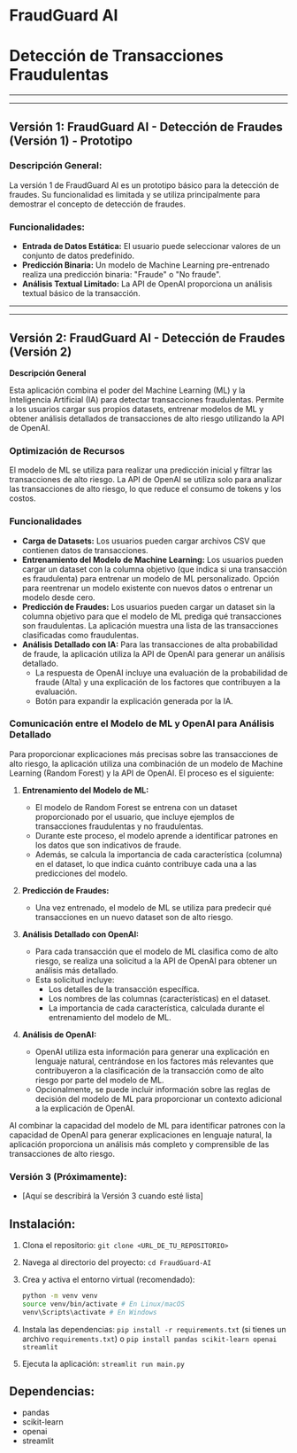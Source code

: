 # FraudGuard AI 
# Detección de Transacciones Fraudulentas
---
---

## Versión 1: FraudGuard AI - Detección de Fraudes (Versión 1) - Prototipo

### Descripción General:

La versión 1 de FraudGuard AI es un prototipo básico para la detección de fraudes. Su funcionalidad es limitada y se utiliza principalmente para demostrar el concepto de detección de fraudes.

### Funcionalidades:

* **Entrada de Datos Estática:** El usuario puede seleccionar valores de un conjunto de datos predefinido.
* **Predicción Binaria:** Un modelo de Machine Learning pre-entrenado realiza una predicción binaria: "Fraude" o "No fraude".
* **Análisis Textual Limitado:** La API de OpenAI proporciona un análisis textual básico de la transacción.

---
---

## Versión 2: FraudGuard AI - Detección de Fraudes (Versión 2)

**Descripción General**

Esta aplicación combina el poder del Machine Learning (ML) y la Inteligencia Artificial (IA) para detectar transacciones fraudulentas. Permite a los usuarios cargar sus propios datasets, entrenar modelos de ML y obtener análisis detallados de transacciones de alto riesgo utilizando la API de OpenAI.

### Optimización de Recursos

El modelo de ML se utiliza para realizar una predicción inicial y filtrar las transacciones de alto riesgo. La API de OpenAI se utiliza solo para analizar las transacciones de alto riesgo, lo que reduce el consumo de tokens y los costos.

### Funcionalidades

* **Carga de Datasets:** Los usuarios pueden cargar archivos CSV que contienen datos de transacciones.
* **Entrenamiento del Modelo de Machine Learning:** Los usuarios pueden cargar un dataset con la columna objetivo (que indica si una transacción es fraudulenta) para entrenar un modelo de ML personalizado. Opción para reentrenar un modelo existente con nuevos datos o entrenar un modelo desde cero.
* **Predicción de Fraudes:** Los usuarios pueden cargar un dataset sin la columna objetivo para que el modelo de ML prediga qué transacciones son fraudulentas. La aplicación muestra una lista de las transacciones clasificadas como fraudulentas.
* **Análisis Detallado con IA:** Para las transacciones de alta probabilidad de fraude, la aplicación utiliza la API de OpenAI para generar un análisis detallado.
    * La respuesta de OpenAI incluye una evaluación de la probabilidad de fraude (Alta) y una explicación de los factores que contribuyen a la evaluación.
    * Botón para expandir la explicación generada por la IA.

### Comunicación entre el Modelo de ML y OpenAI para Análisis Detallado

Para proporcionar explicaciones más precisas sobre las transacciones de alto riesgo, la aplicación utiliza una combinación de un modelo de Machine Learning (Random Forest) y la API de OpenAI. El proceso es el siguiente:

1.  **Entrenamiento del Modelo de ML:**

    * El modelo de Random Forest se entrena con un dataset proporcionado por el usuario, que incluye ejemplos de transacciones fraudulentas y no fraudulentas.
    * Durante este proceso, el modelo aprende a identificar patrones en los datos que son indicativos de fraude.
    * Además, se calcula la importancia de cada característica (columna) en el dataset, lo que indica cuánto contribuye cada una a las predicciones del modelo.
2.  **Predicción de Fraudes:**

    * Una vez entrenado, el modelo de ML se utiliza para predecir qué transacciones en un nuevo dataset son de alto riesgo.
3.  **Análisis Detallado con OpenAI:**

    * Para cada transacción que el modelo de ML clasifica como de alto riesgo, se realiza una solicitud a la API de OpenAI para obtener un análisis más detallado.
    * Esta solicitud incluye:
        * Los detalles de la transacción específica.
        * Los nombres de las columnas (características) en el dataset.
        * La importancia de cada característica, calculada durante el entrenamiento del modelo de ML.
4.  **Análisis de OpenAI:**

    * OpenAI utiliza esta información para generar una explicación en lenguaje natural, centrándose en los factores más relevantes que contribuyeron a la clasificación de la transacción como de alto riesgo por parte del modelo de ML.
    * Opcionalmente, se puede incluir información sobre las reglas de decisión del modelo de ML para proporcionar un contexto adicional a la explicación de OpenAI.

Al combinar la capacidad del modelo de ML para identificar patrones con la capacidad de OpenAI para generar explicaciones en lenguaje natural, la aplicación proporciona un análisis más completo y comprensible de las transacciones de alto riesgo.



### Versión 3 (Próximamente):

* [Aquí se describirá la Versión 3 cuando esté lista]

## Instalación:

1.  Clona el repositorio: `git clone <URL_DE_TU_REPOSITORIO>`
2.  Navega al directorio del proyecto: `cd FraudGuard-AI`
3.  Crea y activa el entorno virtual (recomendado):

    ```bash
    python -m venv venv
    source venv/bin/activate # En Linux/macOS
    venv\Scripts\activate # En Windows
    ```
4.  Instala las dependencias: `pip install -r requirements.txt` (si tienes un archivo `requirements.txt`) o `pip install pandas scikit-learn openai streamlit`
5.  Ejecuta la aplicación: `streamlit run main.py`

## Dependencias:

* pandas
* scikit-learn
* openai
* streamlit



